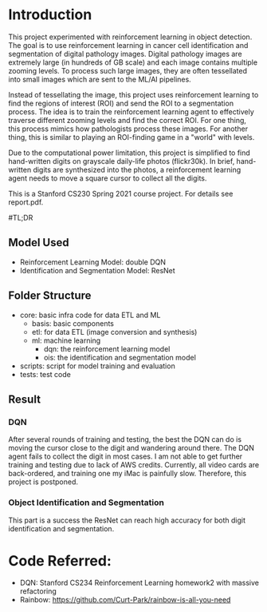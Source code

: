 # Introduction
This project experimented with reinforcement learning in object detection. The goal is to use reinforcement learning in 
cancer cell identification and segmentation of digital pathology images. Digital pathology images are extremely large 
(in hundreds of GB scale) and each image contains multiple zooming levels. To process such large images, they are often 
tessellated into small images which are sent to the ML/AI pipelines.

Instead of tessellating the image, this project uses reinforcement learning to find the regions of interest (ROI) and 
send the ROI to a segmentation process. The idea is to train the reinforcement learning agent to effectively traverse 
different zooming levels and find the correct ROI. For one thing, this process mimics how pathologists process these 
images. For another thing, this is similar to playing an ROI-finding game in a "world" with levels.

Due to the computational power limitation, this project is simplified to find hand-written digits on grayscale 
daily-life photos (flickr30k). In brief, hand-written digits are synthesized into the photos, a reinforcement learning 
agent needs to move a square cursor to collect all the digits.

This is a Stanford CS230 Spring 2021 course project. For details see report.pdf.

#TL;DR
## Model Used
- Reinforcement Learning Model: double DQN
- Identification and Segmentation Model: ResNet

## Folder Structure
- core: basic infra code for data ETL and ML
    - basis: basic components
    - etl: for data ETL (image conversion and synthesis)
    - ml: machine learning
        - dqn: the reinforcement learning model
        - ois: the identification and segmentation model
- scripts: script for model training and evaluation
- tests: test code

## Result
### DQN
After several rounds of training and testing, the best the DQN can do is moving the cursor close to the digit and
wandering around there. The DQN agent fails to collect the digit in most cases. I am not able to get further training 
and testing due to lack of AWS credits. Currently, all video cards are back-ordered, and training one my iMac is 
painfully slow. Therefore, this project is postponed.

### Object Identification and Segmentation
This part is a success the ResNet can reach high accuracy for both digit identification and segmentation.

# Code Referred:
- DQN: Stanford CS234 Reinforcement Learning homework2 with massive refactoring
- Rainbow: https://github.com/Curt-Park/rainbow-is-all-you-need